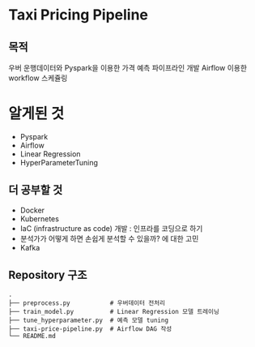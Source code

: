 # Taxi Pricing Pipeline  

## 목적
우버 운행데이터와 Pyspark을 이용한 가격 예측 파이프라인 개발
Airflow 이용한 workflow 스케쥴링
 
# 알게된 것
* Pyspark 
* Airflow
* Linear Regression
* HyperParameterTuning 

## 더 공부할 것
* Docker
* Kubernetes
* IaC (infrastructure as code) 개발 : 인프라를 코딩으로 하기 
* 분석가가 어떻게 하면 손쉽게 분석할 수 있을까? 에 대한 고민
* Kafka
 
## Repository 구조
```
.
├── preprocess.py           # 우버데이터 전처리
├── train_model.py          # Linear Regression 모델 트레이닝 
├── tune_hyperparameter.py  # 예측 모델 tuning 
├── taxi-price-pipeline.py  # Airflow DAG 작성
└── README.md
 
```


